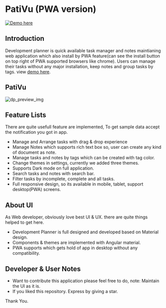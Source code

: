 # PatiVu (PWA version)
[![Demo here](https://developmentplannerv2.netlify.app/home/work-list)](https://developmentplannerv2.netlify.app/home/work-list)

## Introduction

Development planner is quick available task manager and notes maintianing web application which also install by PWA feature(can see the install button on top right of PWA supported browsers like chrome). Users can manage their tasks without any major installation, keep notes and group tasks by tags. view [demo here](https://developmentplannerv2.netlify.app/home/work-list).

## PatiVu

![dp_preview_img](https://user-images.githubusercontent.com/69761548/148632326-a8d686a0-78d4-47c5-8af8-1f2e022aad9b.png)

## Feature Lists

There are quite usefull feature are implemented, To get sample data accept the notification you got in app.

* Manage and Arrange tasks with drag & drop experience
* Manage Notes which supports rich text box so, user can create any kind of document as note.
* Manage tasks and notes by tags which can be created with tag color.
* Change themes in settings, currently we added three themes.
* Supports Dark mode on full application.
* Search tasks and notes with search bar.
* Filter tasks by incomplete, complete and all tasks.
* Full responsive design, so its available in mobile, tablet, support desktop(PWA) screens.

## About UI

As Web developer, obviously love best UI & UX. there are quite things helped to get here.

* Development Planner is full designed and developed based on Material design.
* Components & themes are implemented with Angular material.
* PWA supports which gets hold of app in desktop without any compatibility.


## Developer & User Notes

* Want to contribute this application please feel free to do, note: Maintain the UI as it is.
* If you liked this repository. Express by giving a star.

Thank You.
